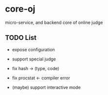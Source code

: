 # core-oj
micro-service, and backend core of online judge

## TODO List

+ expose configuration

+ support special judge

+ fix hash -> (type, code)

+ fix procstat <- compiler error

+ (maybe) support interactive mode


